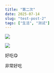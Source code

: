 ```yaml
---
title: "第二次"
date: 2025-07-14
slug: "test-post-2"
tags: ["生活", "测试"]
---
```

![](https://prod-files-secure.s3.us-west-2.amazonaws.com/112d0858-5090-4d34-a606-b75eb8d65fd2/112c6e9b-125a-4f71-a602-843170407767/1000201066.png?X-Amz-Algorithm=AWS4-HMAC-SHA256&X-Amz-Content-Sha256=UNSIGNED-PAYLOAD&X-Amz-Credential=ASIAZI2LB466TZYH4T7F%2F20250724%2Fus-west-2%2Fs3%2Faws4_request&X-Amz-Date=20250724T071506Z&X-Amz-Expires=3600&X-Amz-Security-Token=IQoJb3JpZ2luX2VjEP%2F%2F%2F%2F%2F%2F%2F%2F%2F%2F%2FwEaCXVzLXdlc3QtMiJGMEQCIHZz9GDa%2B3Fvcv3rRmqlWRS08hXAZ0VTuZCg1RgUbfIrAiBnYgCagRmFYQ0T3QOYHrOtASzJKjEs8%2BqxgPvP2iDbtyr%2FAwgoEAAaDDYzNzQyMzE4MzgwNSIM4tqxiikvlK1WtkdgKtwDA3E6gv61es4psV%2FbMZGeW04XTisn0svwDMhbpspe4u3wpNGDPiKmuU%2BYl6fzO6GW0e%2BKAI%2Fg0f%2Fhj3uo9U1l5%2BV77aXMkRo1%2F3CCOBdZrbpz026fnKtuAaZ3ex0SrX9DrNnElQFV0dJLfyD3MlnmotHkLv8ENSvISTR37SniLaZe8bjMKu1DJjOIY3Tf%2F6QmaGBzGnwhoZxnPti3mMPVLax6QdfIHpdo4pDj1D54sEK20%2FauWXWdf2%2FE3SiL%2FATCkgUXtmb8wGK89uD20k9Cxm0ngwpOkqwmUJFAAM7MCR%2BCPQ3oKtarY4qjYpJx5FLAqc%2FHxbTfmB%2BL8kBv83r0%2FZROperI1ATzH8H1ay85%2BeNfp7PqsPsncGvxZnv4ge1dZHH0cLwyAZZRVeiWSp7qWdZXjypRYW9yQBE3CV1F3RLkBjtKHy1becn0IRQK2NzqnM7uvauVdZYoTDPioaPsI%2BdlIBr3RSsB1tnoC%2F3kbbqh8cdsgzhD7QKcIfGqodH%2BtDbthRPiRB%2Faq9fCGd2TsXvIg6G2ySeRc4YXUVFMGqXFBE3gR1DUuq4sv7BCy6Qxgy%2F59eiAgz7aGCqOELLkS5Ie%2B7%2Btka2KzG1D1S%2Bz8iZalOCMStNRI1y8Ky0w26yHxAY6pgHM7wleg6WG8GIEpB0Pd328STYiao9819CZeLXF9piaSQVMQIYOy16Rgm8vo7nSZ8lSPpkDFoYotLnExB%2BJGF%2BYIEDSnMwnpzy3jm8bDDZLxTPljosYyyBH5gSALWxjslM%2BXPns2WPhez8ni7FPHgvp3shsfaKwz8ZHTy9oOk2HGsSwlh0QCBDJ%2Fw%2BtbGn8SDMfoKiPRdmjpylJyP4bFKNCGWQiX%2Frf&X-Amz-Signature=2fc397920e1eab75ebca7575867e628228ab93037d7da1a7b598b90893695427&X-Amz-SignedHeaders=host&x-amz-checksum-mode=ENABLED&x-id=GetObject)


![](https://prod-files-secure.s3.us-west-2.amazonaws.com/112d0858-5090-4d34-a606-b75eb8d65fd2/ed0ded8d-aaa6-4918-a222-3cffc3f3330b/1000201056.png?X-Amz-Algorithm=AWS4-HMAC-SHA256&X-Amz-Content-Sha256=UNSIGNED-PAYLOAD&X-Amz-Credential=ASIAZI2LB466TZYH4T7F%2F20250724%2Fus-west-2%2Fs3%2Faws4_request&X-Amz-Date=20250724T071506Z&X-Amz-Expires=3600&X-Amz-Security-Token=IQoJb3JpZ2luX2VjEP%2F%2F%2F%2F%2F%2F%2F%2F%2F%2F%2FwEaCXVzLXdlc3QtMiJGMEQCIHZz9GDa%2B3Fvcv3rRmqlWRS08hXAZ0VTuZCg1RgUbfIrAiBnYgCagRmFYQ0T3QOYHrOtASzJKjEs8%2BqxgPvP2iDbtyr%2FAwgoEAAaDDYzNzQyMzE4MzgwNSIM4tqxiikvlK1WtkdgKtwDA3E6gv61es4psV%2FbMZGeW04XTisn0svwDMhbpspe4u3wpNGDPiKmuU%2BYl6fzO6GW0e%2BKAI%2Fg0f%2Fhj3uo9U1l5%2BV77aXMkRo1%2F3CCOBdZrbpz026fnKtuAaZ3ex0SrX9DrNnElQFV0dJLfyD3MlnmotHkLv8ENSvISTR37SniLaZe8bjMKu1DJjOIY3Tf%2F6QmaGBzGnwhoZxnPti3mMPVLax6QdfIHpdo4pDj1D54sEK20%2FauWXWdf2%2FE3SiL%2FATCkgUXtmb8wGK89uD20k9Cxm0ngwpOkqwmUJFAAM7MCR%2BCPQ3oKtarY4qjYpJx5FLAqc%2FHxbTfmB%2BL8kBv83r0%2FZROperI1ATzH8H1ay85%2BeNfp7PqsPsncGvxZnv4ge1dZHH0cLwyAZZRVeiWSp7qWdZXjypRYW9yQBE3CV1F3RLkBjtKHy1becn0IRQK2NzqnM7uvauVdZYoTDPioaPsI%2BdlIBr3RSsB1tnoC%2F3kbbqh8cdsgzhD7QKcIfGqodH%2BtDbthRPiRB%2Faq9fCGd2TsXvIg6G2ySeRc4YXUVFMGqXFBE3gR1DUuq4sv7BCy6Qxgy%2F59eiAgz7aGCqOELLkS5Ie%2B7%2Btka2KzG1D1S%2Bz8iZalOCMStNRI1y8Ky0w26yHxAY6pgHM7wleg6WG8GIEpB0Pd328STYiao9819CZeLXF9piaSQVMQIYOy16Rgm8vo7nSZ8lSPpkDFoYotLnExB%2BJGF%2BYIEDSnMwnpzy3jm8bDDZLxTPljosYyyBH5gSALWxjslM%2BXPns2WPhez8ni7FPHgvp3shsfaKwz8ZHTy9oOk2HGsSwlh0QCBDJ%2Fw%2BtbGn8SDMfoKiPRdmjpylJyP4bFKNCGWQiX%2Frf&X-Amz-Signature=382583fcc39ad89cfdfd98bd5fba149f6f047113606ed9764a35a4c99634d7ca&X-Amz-SignedHeaders=host&x-amz-checksum-mode=ENABLED&x-id=GetObject)


好吃😋


非常好吃

